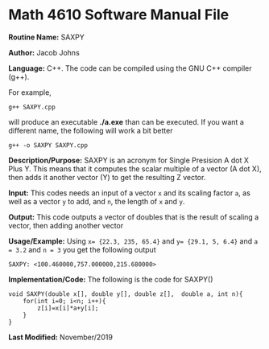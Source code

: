 # Math 4610 Software Manual File

**Routine Name:** SAXPY

**Author:** Jacob Johns

**Language:** C++. The code can be compiled using the GNU C++ compiler (g++).

For example,

    g++ SAXPY.cpp

will produce an executable **./a.exe** than can be executed. If you want a different name, the following will work a bit
better

    g++ -o SAXPY SAXPY.cpp

**Description/Purpose:** SAXPY is an acronym for Single Presision A dot X Plus Y. This means that it computes the scalar multiple of a vector (A dot X), then adds it another vector (Y) to get the resulting Z vector.

**Input:** This codes needs an input of a vector `x` and its scaling factor `a`, as well as a vector `y` to add, and `n`, the length of `x` and `y`.

**Output:** This code outputs a vector of doubles that is the result of scaling a vector, then adding another vector

**Usage/Example:** Using `x= {22.3, 235, 65.4}` and `y= {29.1, 5, 6.4}` and `a = 3.2` and `n = 3` you get the following output
```
SAXPY: <100.460000,757.000000,215.680000>
```

**Implementation/Code:** The following is the code for SAXPY()
```
void SAXPY(double x[], double y[], double z[],  double a, int n){
	for(int i=0; i<n; i++){
		z[i]=x[i]*a+y[i];
	}
}
```


**Last Modified:** November/2019
